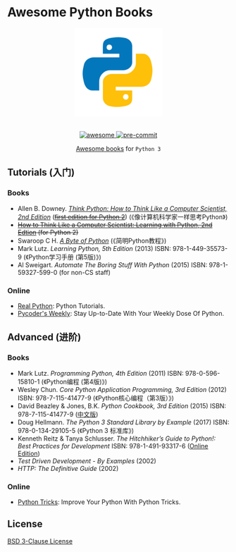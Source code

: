 # Awesome Python Books

<section align="center">
  <img src="https://raw.githubusercontent.com/leven-cn/awesome-python-books/main/.python-logo.png"
    alt="Python Logo" width="200" height="200" title="Python Logo">
  <br><br>
  <p>
    <a href="https://github.com/sindresorhus/awesome">
        <img src="https://cdn.rawgit.com/sindresorhus/awesome/d7305f38d29fed78fa85652e3a63e154dd8e8829/media/badge.svg"
      alt="awesome" style="max-width:100%;">
    </a>
    <a href="https://github.com/pre-commit/pre-commit">
        <img src="https://img.shields.io/badge/pre--commit-enabled-brightgreen?logo=pre-commit&logoColor=white"
      alt="pre-commit" style="max-width:100%;">
    </a>
  </p>
  <p><a href="https://leven-cn.github.io/awesome-python-books/">Awesome books</a> for <code>Python 3</code></p>
</section>

<!-- markdownlint-disable line-length -->

## Tutorials (入门)

### Books

- Allen B. Downey. *[Think Python: How to Think Like a Computer Scientist, 2nd Edition](https://www.greenteapress.com/thinkpython2/html/index.html)* (~~[first edition for Python 2](https://www.greenteapress.com/thinkpython/html/index.html)~~) (《像计算机科学家一样思考Python》)
- ~~[How to Think Like a Computer Scientist: Learning with Python, 2nd Edtion](https://openbookproject.net/thinkcs/python/english2e/index.html) (for Python 2)~~
- Swaroop C H. *[A Byte of Python](https://python.swaroopch.com)* (《简明Python教程》)
- Mark Lutz. *Learning Python, 5th Edition* (2013) ISBN: 978-1-449-35573-9 (《Python学习手册 (第5版)》)
- Al Sweigart. *Automate The Boring Stuff With Python* (2015) ISBN: 978-1-59327-599-0 (for non-CS staff)

### Online

- [Real Python](https://realpython.com): Python Tutorials.
- [Pycoder's Weekly](https://pycoders.com): Stay Up-to-Date With Your Weekly Dose Of‍‍‍ Python.

## Advanced (进阶)

### Books

- Mark Lutz. *Programming Python, 4th Edition* (2011) ISBN: 978-0-596-15810-1 (《Python编程 (第4版)》)
- Wesley Chun. *Core Python Application Programming, 3rd Edition* (2012) ISBN: 978-7-115-41477-9 (《Python核心编程（第3版）》)
- David Beazley & Jones, B.K. *Python Cookbook, 3rd Edition* (2015) ISBN: 978-7-115-41477-9 ([中文版](https://python3-cookbook.readthedocs.io/zh_CN/latest/))
- Doug Hellmann. *The Python 3 Standard Library by Example* (2017) ISBN: 978-0-134-29105-5 (《Python 3 标准库》)
- Kenneth Reitz & Tanya Schlusser. *The Hitchhiker’s Guide to Python!: Best Practices for Development* ISBN: 978-1-491-93317-6 ([Online Edition](https://docs.python-guide.org))
- *Test Driven Development - By Examples* (2002)
- *HTTP: The Definitive Guide* (2002)

### Online

- [Python Tricks](https://realpython.com/python-tricks/): Improve Your Python With Python Tricks.

<!-- markdownlint-enable line-length -->

## License

[BSD 3-Clause License](https://github.com/leven-cn/awesome-python-books/blob/main/LICENSE)
